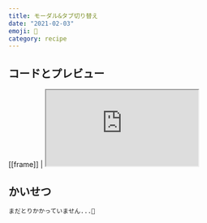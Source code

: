 ```yaml
---
title: モーダル&タブ切り替え
date: "2021-02-03"
emoji: 🧅
category: recipe
---
```


## コードとプレビュー

[[frame]]
| <iframe src="https://codesandbox.io/embed/modal-tab-switching-5q87q?fontsize=14&hidenavigation=1&theme=dark"></iframe>

## かいせつ

```html
まだとりかかっていません...🙏
```